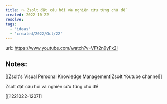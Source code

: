 ```yaml
---
title: 💥 Zsolt đặt câu hỏi và nghiên cứu từng chủ đề
created: 2022-10-22
resolve: 
tags:
  - 'ideas'
  - 'created/2022/Oct/22'
---
```

url:: https://www.youtube.com/watch?v=VFt2n9yFx2I
## Notes:
[[Zsolt's Visual Personal Knowledge Management|Zsolt Youtube channel]]

Zsolt đặt câu hỏi và nghiên cứu từng chủ đề


[[❔221022-1207]]